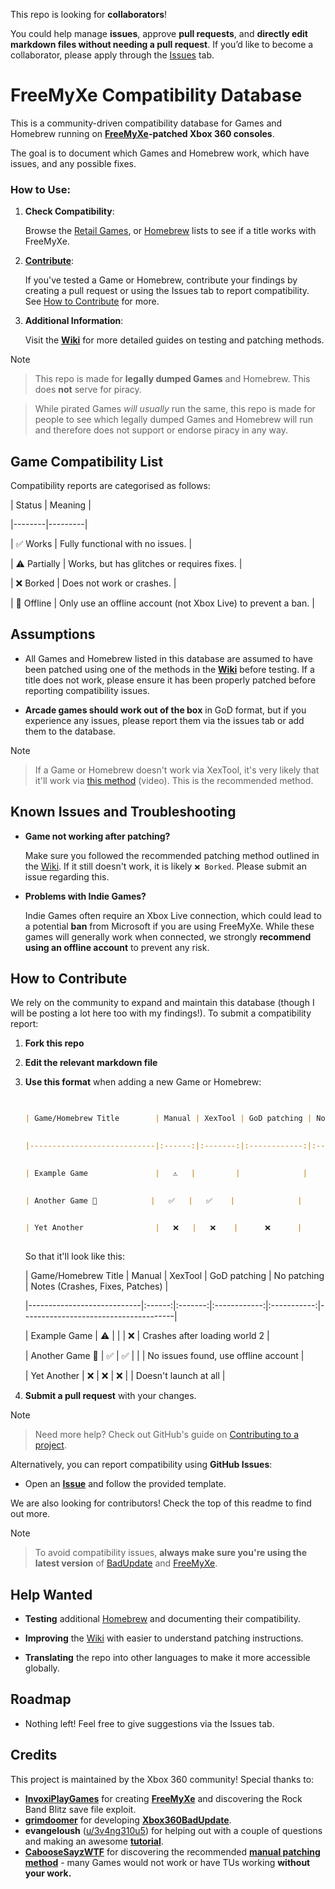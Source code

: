 This repo is looking for **collaborators**!

 

You could help manage **issues**, approve **pull requests**, and **directly edit markdown files without needing a pull request**. If you’d like to become a collaborator, please apply through the [Issues](https://github.com/XDanfr/FMX-Compatibility/issues) tab.
 


 

# FreeMyXe Compatibility Database
 


 

This is a community-driven compatibility database for Games and Homebrew running on [**FreeMyXe**](https://github.com/InvoxiPlayGames/FreeMyXe)**-patched Xbox 360 consoles**.
 

The goal is to document which Games and Homebrew work, which have issues, and any possible fixes.
 


 

### How to Use:
 

1. **Check Compatibility**:  
 

   Browse the [Retail Games](/Retail.md), or [Homebrew](/Homebrew.md) lists to see if a title works with FreeMyXe.
 


 

2. [**Contribute**](#how-to-contribute):  
 

   If you've tested a Game or Homebrew, contribute your findings by creating a pull request or using the Issues tab to report compatibility. See [How to Contribute](#how-to-contribute) for more.
 


 

3. **Additional Information**:  
 

   Visit the [**Wiki**](https://github.com/XDanfr/FMX-Compatibility/wiki) for more detailed guides on testing and patching methods.
 

  
 

> [!NOTE]
 

> This repo is made for **legally dumped Games** and Homebrew. This does **not** serve for piracy.
 

> While pirated Games *will usually* run the same, this repo is made for people to see which legally dumped Games and Homebrew will run and therefore does not support or endorse piracy in any way.
 


 

## Game Compatibility List
 

Compatibility reports are categorised as follows:
 


 

| Status | Meaning |
 

|--------|---------|
 

| ✅ Works | Fully functional with no issues. |
 

| ⚠️ Partially | Works, but has glitches or requires fixes. |
 

| ❌ Borked | Does not work or crashes. |
 

| 👤 Offline | Only use an offline account (not Xbox Live) to prevent a ban. |
 


 

## Assumptions
 

- All Games and Homebrew listed in this database are assumed to have been patched using one of the methods in the [**Wiki**](https://github.com/XDanfr/FMX-Compatibility/wiki) before testing. If a title does not work, please ensure it has been properly patched before reporting compatibility issues.
 

- **Arcade games should work out of the box** in GoD format, but if you experience any issues, please report them via the issues tab or add them to the database.
 


 

> [!NOTE]
 

> If a Game or Homebrew doesn't work via XexTool, it's very likely that it'll work via [this method](https://www.youtube.com/watch?v=tUajcJjVaPY) (video). This is the recommended method.
 


 

## Known Issues and Troubleshooting
 

- **Game not working after patching?**  
 

  Make sure you followed the recommended patching method outlined in the [Wiki](https://github.com/XDanfr/FMX-Compatibility/wiki/Recommended-method:-How-to-patch-Title-Updates). If it still doesn't work, it is likely `❌ Borked`. Please submit an issue regarding this. 
 

- **Problems with Indie Games?**  
 

  Indie Games often require an Xbox Live connection, which could lead to a potential **ban** from Microsoft if you are using FreeMyXe. While these games will generally work when connected, we strongly **recommend using an offline account** to prevent any risk.
 


 

## How to Contribute
 

We rely on the community to expand and maintain this database (though I will be posting a lot here too with my findings!). To submit a compatibility report:
 

 

1. **Fork this repo**
 

2. **Edit the relevant markdown file**
 

3. **Use this format** when adding a new Game or Homebrew:
 

   ```md
 

   | Game/Homebrew Title        | Manual | XexTool | GoD patching | No patching | Notes (Crashes, Fixes, Patches)      |
 

   |----------------------------|:------:|:-------:|:------------:|:-----------:|--------------------------------------|
 

   | Example Game               |   ⚠️   |         |              |     ❌      | Crashes after loading world 2        |
 

   | Another Game 👤            |   ✅   |   ✅    |              |             | No issues found, use offline account |
 

   | Yet Another                |   ❌   |   ❌    |      ❌      |             | Doesn't launch at all                |
 

   ```
 

   So that it'll look like this:
 

   
 

   | Game/Homebrew Title        | Manual | XexTool | GoD patching | No patching | Notes (Crashes, Fixes, Patches)      |
 

   |----------------------------|:------:|:-------:|:------------:|:-----------:|--------------------------------------|
 

   | Example Game               |   ⚠️   |         |              |     ❌      | Crashes after loading world 2        |
 

   | Another Game 👤            |   ✅   |   ✅    |              |             | No issues found, use offline account |
 

   | Yet Another                |   ❌   |   ❌    |      ❌      |             | Doesn't launch at all                |
 


 


 

5. **Submit a pull request** with your changes.
 

> [!NOTE]
 

> Need more help? Check out GitHub's guide on [Contributing to a project](https://docs.github.com/en/get-started/exploring-projects-on-github/contributing-to-a-project).
 


 

Alternatively, you can report compatibility using **GitHub Issues**:
 

- Open an [**Issue**](https://github.com/XDanfr/FMX-Compatibility/issues/new?template=compatibility_report.yml) and follow the provided template.
 


 

We are also looking for contributors! Check the top of this readme to find out more.
 


 

> [!NOTE]
 

> To avoid compatibility issues, **always make sure you're using the latest version** of [BadUpdate](https://github.com/grimdoomer/Xbox360BadUpdate/releases/latest) and [FreeMyXe](https://github.com/InvoxiPlayGames/FreeMyXe/releases/latest).
 


 


 

<!-- CONTRIBUTORS_START -->
 

<!-- CONTRIBUTORS_END -->
 


 

## Help Wanted
 


 

- **Testing** additional [Homebrew](/Homebrew.md) and documenting their compatibility.
 

- **Improving** the [Wiki](https://github.com/XDanfr/FMX-Compatibility/wiki) with easier to understand patching instructions.
 

- **Translating** the repo into other languages to make it more accessible globally.
 


 

## Roadmap
 

- Nothing left! Feel free to give suggestions via the Issues tab.
 


 

## Credits
 

This project is maintained by the Xbox 360 community! Special thanks to:
- [**InvoxiPlayGames**](https://github.com/InvoxiPlayGames) for creating [**FreeMyXe**](https://github.com/InvoxiPlayGames/FreeMyXe) and discovering the Rock Band Blitz save file exploit.
- [**grimdoomer**](https://github.com/grimdoomer) for developing [**Xbox360BadUpdate**](https://github.com/grimdoomer/Xbox360BadUpdate).
- **evangeloush** ([u/3v4ng310u5](https://reddit.com/u/3v4ng310u5)) for helping out with a couple of questions and making an awesome [**tutorial**](https://www.reddit.com/r/360hacks/comments/1j7kaz8/running_actual_Games_on_the_badupdate_exploit/).
- [**CabooseSayzWTF**](https://github.com/CabooseSayzWTF) for discovering the recommended [**manual patching method**](https://github.com/XDanfr/FMX-Compatibility/wiki/Recommended-method:-How-to-patch-Title-Updates) - many Games would not work or have TUs working **without your work.**
